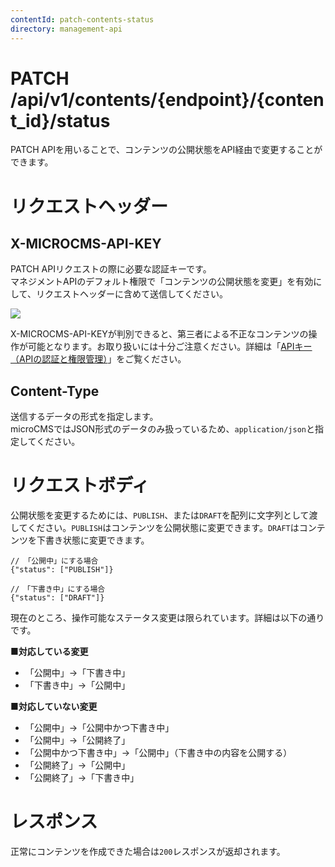 ```yaml
---
contentId: patch-contents-status
directory: management-api
---
```


# PATCH /api/v1/contents/{endpoint}/{content_id}/status

PATCH APIを用いることで、コンテンツの公開状態をAPI経由で変更することができます。

リクエストヘッダー
=========

X-MICROCMS-API-KEY
------------------

PATCH APIリクエストの際に必要な認証キーです。  
マネジメントAPIのデフォルト権限で「コンテンツの公開状態を変更」を有効にして、リクエストヘッダーに含めて送信してください。  
  
![](https://images.microcms-assets.io/assets/d6af1616730544a596d299c20834f460/4ab2795fa97e4d05861f15768159afe7/CleanShot%202024-03-22%20at%2014.40.50%402x.png)

X-MICROCMS-API-KEYが判別できると、第三者による不正なコンテンツの操作が可能となります。お取り扱いには十分ご注意ください。詳細は「[APIキー（APIの認証と権限管理）](https://document.microcms.io/content-api/x-microcms-api-key)」をご覧ください。

Content-Type
------------

送信するデータの形式を指定します。  
microCMSではJSON形式のデータのみ扱っているため、`application/json`と指定してください。  

リクエストボディ
========

公開状態を変更するためには、`PUBLISH`、または`DRAFT`を配列に文字列として渡してください。`PUBLISH`はコンテンツを公開状態に変更できます。`DRAFT`はコンテンツを下書き状態に変更できます。

    // 「公開中」にする場合
    {"status": ["PUBLISH"]}
    
    //　「下書き中」にする場合
    {"status": ["DRAFT"]}

現在のところ、操作可能なステータス変更は限られています。詳細は以下の通りです。  
  
**■対応している変更**

*   「公開中」→「下書き中」
*   「下書き中」→「公開中」

  
**■対応していない変更**

*   「公開中」→「公開中かつ下書き中」
*   「公開中」→「公開終了」
*   「公開中かつ下書き中」→「公開中」（下書き中の内容を公開する）
*   「公開終了」→「公開中」
*   「公開終了」→「下書き中」

レスポンス
=====

正常にコンテンツを作成できた場合は`200`レスポンスが返却されます。